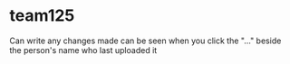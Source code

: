 # team125

Can write any changes made can be seen when you click the "..." beside the person's name who last uploaded it
